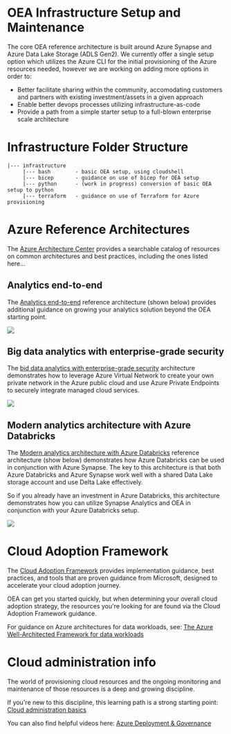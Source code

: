 # OEA Infrastructure Setup and Maintenance
The core OEA reference architecture is built around Azure Synapse and Azure Data Lake Storage (ADLS Gen2).
We currently offer a single setup option which utilizes the Azure CLI for the initial provisioning of the Azure resources needed, however we are working on adding more options in order to:
- Better facilitate sharing within the community, accomodating customers and partners with existing investment/assets in a given approach
- Enable better devops processes utilizing infrastructure-as-code
- Provide a path from a simple starter setup to a full-blown enterprise scale architecture

# Infrastructure Folder Structure
```text
|--- infrastructure
     |--- bash        - basic OEA setup, using cloudshell
     |--- bicep       - guidance on use of bicep for OEA setup
     |--- python      - (work in progress) conversion of basic OEA setup to python
     |--- terraform   - guidance on use of Terraform for Azure provisioning
```


# Azure Reference Architectures
The [Azure Architecture Center](https://docs.microsoft.com/en-us/azure/architecture/) provides a searchable catalog of resources on common architectures and best practices, including the ones listed here...

## Analytics end-to-end
The [Analytics end-to-end](https://docs.microsoft.com/en-us/azure/architecture/example-scenario/dataplate2e/data-platform-end-to-end) reference architecture (shown below) provides additional guidance on growing your analytics solution beyond the OEA starting point.

<img src="https://docs.microsoft.com/en-us/azure/architecture/example-scenario/dataplate2e/media/azure-analytics-end-to-end.png">

## Big data analytics with enterprise-grade security
The [bid data analytics with enterprise-grade security](https://docs.microsoft.com/en-us/azure/architecture/solution-ideas/articles/big-data-analytics-enterprise-grade-security) architecture demonstrates how to leverage Azure Virtual Network to create your own private network in the Azure public cloud and use Azure Private Endpoints to securely integrate managed cloud services.

<img src="https://docs.microsoft.com/en-us/azure/architecture/solution-ideas/media/big-data-analytics-enterprise-grade-security.png">

## Modern analytics architecture with Azure Databricks
The [Modern analytics architecture with Azure Databricks]() reference architecture (show below) demonstrates how Azure Databricks can be used in conjunction with Azure Synapse. The key to this architecture is that both Azure Databricks and Azure Synapse work well with a shared Data Lake storage account and use Delta Lake effectively.

So if you already have an investment in Azure Databricks, this architecture demonstrates how you can utilize Synapse Analytics and OEA in conjunction with your Azure Databricks setup.

<img src="https://github.com/microsoft/OpenEduAnalytics/blob/main/docs/pics/diagrams/modern-analytics-architecture-with-azure-databricks-reference-architecture.png">

# Cloud Adoption Framework
The [Cloud Adoption Framework](https://docs.microsoft.com/en-us/azure/cloud-adoption-framework/) provides implementation guidance, best practices, and tools that are proven guidance from Microsoft, designed to accelerate your cloud adoption journey.

OEA can get you started quickly, but when determining your overall cloud adoption strategy, the resources you're looking for are found via the Cloud Adoption Framework guidance.

For guidance on Azure architectures for data workloads, see: [The Azure Well-Architected Framework for data workloads](https://docs.microsoft.com/en-us/azure/cloud-adoption-framework/scenarios/data-management/well-architected-framework)

# Cloud administration info
The world of provisioning cloud resources and the ongoing monitoring and maintenance of those resources is a deep and growing discipline.

If you're new to this discipline, this learning path is a strong starting point: [Cloud administration basics](https://docs.microsoft.com/en-us/learn/paths/cmu-admin/)

You can also find helpful videos here: [Azure Deployment & Governance](https://www.youtube.com/channel/UCZZ3-oMrVI5ssheMzaWC4uQ/videos)

